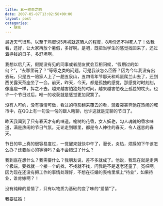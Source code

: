 ```yaml
---
title: 五一结束之前
date: 2007-05-07T13:02:58+00:00
layout: post
categories:
  - 随笔
---
```


最近天气很热，以至于鸡蛋说5月初就这晒人的程度，8月份还不得死人了！依我看，还好，让大家再放个暑假，多好啊。是吧，既把当学生的感觉找回来了，还过着挣钱的日子，多舒坦啊。

我想以后几天，假期没有见的同事或者朋友就会互相问候，“假期过的如何？”，“去哪里玩了？”等等之类的问题。可是我该怎么回答？因为今年我没有出去玩，只是五一陪家人上了一趟五泉山，五四青年节那天和鸡蛋爬兰山去了，还到西关露天茶座坐了一会。前天，昨天，今天，都是孤独的感觉，那感觉时时刻刻，像瘟疫一样，挥之不去。越来越害怕独处的时间，越来越害怕晚上孤独的枕头。也许一个节日过后，唯一的收获就是感觉更加寂寞了。

没有人可约，没有事情可做，看过的电影翻来覆去的看，骑着突突奔驰在热闹的城市中，在QQ上有一句没一句的跟人瞎聊，也许这就是无聊的节日了。

昨天我闻到了只有春天才有的味道，榆树的花香，女人妖艳，勾人魂魄的香水味道，满是热闹的节日气氛，无论走到哪里，都是令人神往的春天，令人迷恋的春天。
<!--more-->
节日的早上真的很容易度过，一觉醒来就快中午了，漫长，炎热，烦躁的下午该怎么办？还要耐心的等待吗？会不会错过了什么？

我到底在想什么？我需要什么？我朋友说，差不多就成了。他说，我现在就是走两个极端，要找就一个接一个的找，不找就不找，问我是不是返老还童了。冤枉啊。因为现在还没有把工作的事情处理好，不想在征婚的表格里填上“待业”，如果待业，谁肯嫁啊？！

没有纯粹的爱情了，只有以物质为基础的变了味的“爱情”了。

我要征婚！
